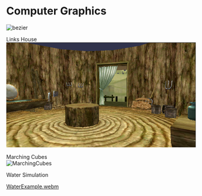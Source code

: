 # Computer Graphics

![bezier](https://github.com/norgera/CS3388-Computer-Graphics/assets/95401214/9ac6fe2a-01a7-4695-b278-acbacd57cbde)

Links House </br>
![](LinksHouse.png)

Marching Cubes </br>
<img width="1439" alt="MarchingCubes" src="https://github.com/norgera/CS3388-Computer-Graphics/assets/95401214/cebb594d-5d13-4837-acd5-686eb2807f59">


Water Simulation

[WaterExample.webm](https://github.com/norgera/CS3388-Computer-Graphics/assets/95401214/c79d1f71-21cb-40a5-8435-b6442100d856)

